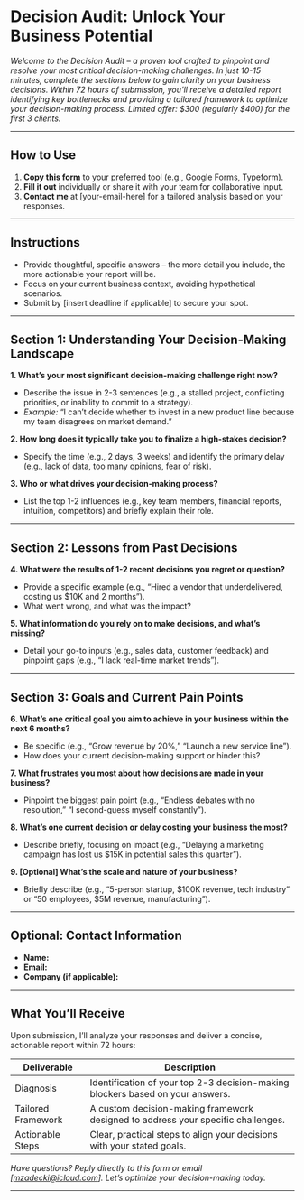 # Decision Audit: Unlock Your Business Potential

*Welcome to the Decision Audit – a proven tool crafted to pinpoint and resolve your most critical decision-making challenges. In just 10-15 minutes, complete the sections below to gain clarity on your business decisions. Within 72 hours of submission, you’ll receive a detailed report identifying key bottlenecks and providing a tailored framework to optimize your decision-making process. Limited offer: $300 (regularly $400) for the first 3 clients.*

---

## How to Use

1. **Copy this form** to your preferred tool (e.g., Google Forms, Typeform).  
2. **Fill it out** individually or share it with your team for collaborative input.  
3. **Contact me** at [your-email-here] for a tailored analysis based on your responses.  

---

## Instructions

- Provide thoughtful, specific answers – the more detail you include, the more actionable your report will be.  
- Focus on your current business context, avoiding hypothetical scenarios.  
- Submit by [insert deadline if applicable] to secure your spot.  

---

## Section 1: Understanding Your Decision-Making Landscape

**1. What’s your most significant decision-making challenge right now?**  
   - Describe the issue in 2-3 sentences (e.g., a stalled project, conflicting priorities, or inability to commit to a strategy).  
   - *Example:* “I can’t decide whether to invest in a new product line because my team disagrees on market demand.”  

**2. How long does it typically take you to finalize a high-stakes decision?**  
   - Specify the time (e.g., 2 days, 3 weeks) and identify the primary delay (e.g., lack of data, too many opinions, fear of risk).  

**3. Who or what drives your decision-making process?**  
   - List the top 1-2 influences (e.g., key team members, financial reports, intuition, competitors) and briefly explain their role.  

---

## Section 2: Lessons from Past Decisions

**4. What were the results of 1-2 recent decisions you regret or question?**  
   - Provide a specific example (e.g., “Hired a vendor that underdelivered, costing us $10K and 2 months”).  
   - What went wrong, and what was the impact?  

**5. What information do you rely on to make decisions, and what’s missing?**  
   - Detail your go-to inputs (e.g., sales data, customer feedback) and pinpoint gaps (e.g., “I lack real-time market trends”).  

---

## Section 3: Goals and Current Pain Points

**6. What’s one critical goal you aim to achieve in your business within the next 6 months?**  
   - Be specific (e.g., “Grow revenue by 20%,” “Launch a new service line”).  
   - How does your current decision-making support or hinder this?  

**7. What frustrates you most about how decisions are made in your business?**  
   - Pinpoint the biggest pain point (e.g., “Endless debates with no resolution,” “I second-guess myself constantly”).  

**8. What’s one current decision or delay costing your business the most?**  
   - Describe briefly, focusing on impact (e.g., “Delaying a marketing campaign has lost us $15K in potential sales this quarter”).  

**9. [Optional] What’s the scale and nature of your business?**  
   - Briefly describe (e.g., “5-person startup, $100K revenue, tech industry” or “50 employees, $5M revenue, manufacturing”).  

---

## Optional: Contact Information

- **Name:**  
- **Email:**  
- **Company (if applicable):**  

---

## What You’ll Receive

Upon submission, I’ll analyze your responses and deliver a concise, actionable report within 72 hours:

| **Deliverable**                | **Description**                                                                 |
|--------------------------------|---------------------------------------------------------------------------------|
| Diagnosis                      | Identification of your top 2-3 decision-making blockers based on your answers.  |
| Tailored Framework             | A custom decision-making framework designed to address your specific challenges.|
| Actionable Steps               | Clear, practical steps to align your decisions with your stated goals.          |

*Have questions? Reply directly to this form or email [mzadecki@icloud.com]. Let’s optimize your decision-making today.*

---
